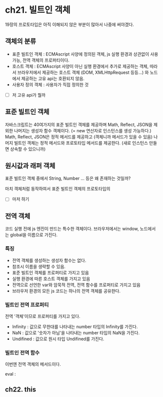 # ch21. 빌트인 객체

19장의 프로토타입은 아직 이해되지 않은 부분이 많아서 나중에 써야겠다.

## 객체의 분류

- 표준 빌트인 객체 : ECMAscript 사양에 정의된 객체, js 실행 환경과 상관없이 사용 가능, 전역 객체의 프로퍼티이다.
- 호스트 객체 : ECMAscript 사양이 아닌 실행 환경에서 추가로 제공하는 객체, 따라서 브라우저에서 제공하는 호스트 객체 (DOM, XMLHttpRequest 등등...) 와 노드에서 제공하는 고유 api는 호환되지 않음.
- 사용자 정의 객체 : 사용자가 직접 정의한 것

- [ ] 저 고유 api가 뭘까

## 표준 빌트인 객체

자바스크립트는 40여가지의 표준 빌트인 객체를 제공하며 Math, Reflect, JSON을 제외한 나머지는 생성자 함수 객체이다. (= new 연산자로 인스턴스를 생성 가능하다.)  
Math, Reflect, JSON은 정적 메서드를 제공하고 (객체니까 메서드가 있을 수 있음) 나머지 빌트인 객체는 정적 메서드와 프로토타입 메서드를 제공한다. (새로 인스턴스 만들면 상속할 수 있으니까)

## 원시값과 래퍼 객체

표준 빌트인 객체 중에서 String, Number ... 등은 왜 존재하는 것일까?

마치 객체처럼 동작하여서 표준 빌트인 객체의 프로토타입의

- [ ] 마저 하기

## 전역 객체

코드 실행 전에 js 엔진이 만드는 특수한 객체이다. 브라우저에서는 window, 노드에서는 global을 이름으로 가진다.

### **특징**

- 전역 객체를 생성하는 생성자 함수는 없다.
- 참조시 이름을 생략할 수 있음.
- 표준 빌트인 객체를 프로퍼티로 가지고 있음
- 실행 환경에 따른 호스트 객체를 가지고 있음
- 전역으로 선언한 var와 암묵적 전역, 전역 함수를 프로퍼티로 가지고 있음
- 브라우저 환경의 모든 js 코드는 하나의 전역 객체를 공유한다.

### 빌트인 전역 프로퍼티

전역 '객체'이므로 프로퍼티를 가지고 있다.

- Infinity : 값으로 무한대를 나타내는 number 타입의 Infinity를 가진다.
- NaN : 값으로 '숫자가 아님'을 나타내는 number 타입의 NaN을 가진다.
- Undifined : 값으로 원시 타입 Undifined를 가진다.

### 빌트인 전역 함수

이번엔 전역 객체의 메서드이다.

eval :

## ch22. this
